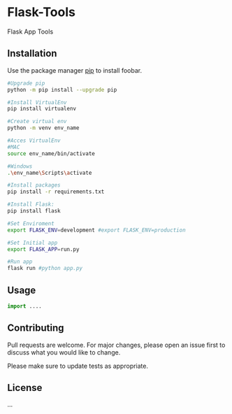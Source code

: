 # Flask-Tools
Flask App Tools


## Installation

Use the package manager [pip](https://pip.pypa.io/en/stable/) to install foobar.

```bash
#Upgrade pip
python -m pip install --upgrade pip

#Install VirtualEnv
pip install virtualenv

#Create virtual env
python -m venv env_name

#Acces VirtualEnv
#MAC
source env_name/bin/activate

#Windows
.\env_name\Scripts\activate

#Install packages
pip install -r requirements.txt

#Install Flask:
pip install flask

#Set Enviroment
export FLASK_ENV=development #export FLASK_ENV=production

#Set Initial app
export FLASK_APP=run.py

#Run app
flask run #python app.py
```

## Usage

```python
import ....
```

## Contributing
Pull requests are welcome. For major changes, please open an issue first to discuss what you would like to change.

Please make sure to update tests as appropriate.

## License
...
